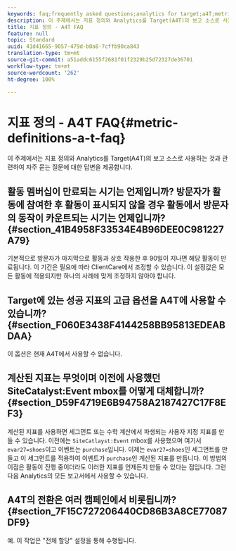 ```yaml
---
keywords: faq;frequently asked questions;analytics for target;a4T;metric;metric definitions
description: 이 주제에서는 지표 정의와 Analytics를 Target(A4T)의 보고 소스로 사용하는 것과 관련하여 자주 묻는 질문에 대한 답변을 제공합니다.
title: 지표 정의 - A4T FAQ
feature: null
topic: Standard
uuid: 41d41665-9057-479d-b0a8-7cffb90ca843
translation-type: tm+mt
source-git-commit: a51addc6155f2681f01f2329b25d72327de36701
workflow-type: tm+mt
source-wordcount: '262'
ht-degree: 100%

---
```



# 지표 정의 - A4T FAQ{#metric-definitions-a-t-faq}

이 주제에서는 지표 정의와 Analytics를 Target(A4T)의 보고 소스로 사용하는 것과 관련하여 자주 묻는 질문에 대한 답변을 제공합니다.

## 활동 멤버십이 만료되는 시기는 언제입니까? 방문자가 활동에 참여한 후 활동이 표시되지 않을 경우 활동에서 방문자의 동작이 카운트되는 시기는 언제입니까? {#section_41B4958F33534E4B96DEE0C981227A79}

기본적으로 방문자가 마지막으로 활동과 상호 작용한 후 90일이 지나면 해당 활동이 만료됩니다. 이 기간은 필요에 따라 ClientCare에서 조정할 수 있습니다. 이 설정값은 모든 활동에 적용되지만 하나의 사례에 맞게 조정하지 않아야 합니다.

## Target에 있는 성공 지표의 고급 옵션을 A4T에 사용할 수 있습니까? {#section_F060E3438F4144258BB95813EDEABDAA}

이 옵션은 현재 A4T에서 사용할 수 없습니다.

## 계산된 지표는 무엇이며 이전에 사용했던 SiteCatalyst:Event mbox를 어떻게 대체합니까? {#section_D59F4719E6B94758A2187427C17F8EF3}

계산된 지표를 사용하면 세그먼트 또는 수학 계산에서 파생되는 사용자 지정 지표를 만들 수 있습니다. 이전에는 `SiteCatlayst:Event` mbox를 사용했으며 여기서 `evar27=shoes`이고 이벤트는 `purchase`입니다. 이제는 `evar27=shoes`인 세그먼트를 만들고 이 세그먼트를 적용하여 이벤트가 `purchase`인 계산된 지표를 만듭니다. 이 방법의 이점은 활동이 진행 중이더라도 이러한 지표를 언제든지 만들 수 있다는 점입니다. 그런 다음 Analytics의 모든 보고서에서 사용할 수 있습니다.

## A4T의 전환은 여러 캠페인에서 비롯됩니까? {#section_7F15C727206440CD86B3A8CE77087DF9}

예. 이 작업은 &quot;전체 할당&quot; 설정을 통해 수행됩니다.
